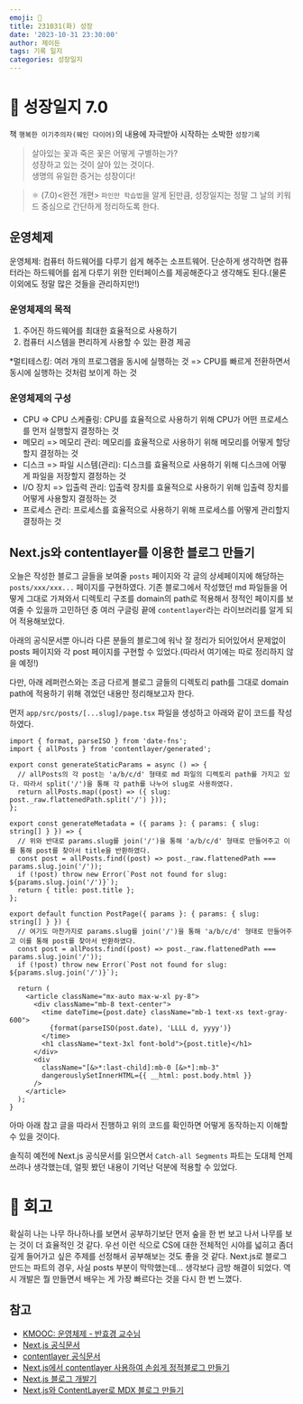 ```yaml
---
emoji: 🌱
title: 231031(화) 성장
date: '2023-10-31 23:30:00'
author: 제이든
tags: 기록 일지
categories: 성장일지
---
```


# 🚤 성장일지 7.0

책 `행복한 이기주의자(웨인 다이어)`의 내용에 자극받아 시작하는 소박한 `성장기록`

> 살아있는 꽃과 죽은 꽃은 어떻게 구별하는가?<br/>
> 성장하고 있는 것이 살아 있는 것이다.<br/>
> 생명의 유일한 증거는 성장이다!

> ⚛ (7.0)<완전 개편> `파인만 학습법`을 알게 된만큼, 성장일지는 정말 그 날의 키워드 중심으로 간단하게 정리하도록 한다.

## 운영체제

운영체제: 컴퓨터 하드웨어를 다루기 쉽게 해주는 소프트웨어. 단순하게 생각하면 컴퓨터라는 하드웨어를 쉽게 다루기 위한 인터페이스를 제공해준다고 생각해도 된다.(물론 이외에도 정말 많은 것들을 관리하지만!)

### 운영체제의 목적

1. 주어진 하드웨어를 최대한 효율적으로 사용하기
2. 컴퓨터 시스템을 편리하게 사용할 수 있는 환경 제공

\*멀티테스킹: 여러 개의 프로그램을 동시에 실행하는 것 => CPU를 빠르게 전환하면서 동시에 실행하는 것처럼 보이게 하는 것

### 운영체제의 구성

- CPU => CPU 스케쥴링: CPU를 효율적으로 사용하기 위해 CPU가 어떤 프로세스를 먼저 실행할지 결정하는 것
- 메모리 => 메모리 관리: 메모리를 효율적으로 사용하기 위해 메모리를 어떻게 할당할지 결정하는 것
- 디스크 => 파일 시스템(관리): 디스크를 효율적으로 사용하기 위해 디스크에 어떻게 파일을 저장할지 결정하는 것
- I/O 장치 => 입출력 관리: 입출력 장치를 효율적으로 사용하기 위해 입출력 장치를 어떻게 사용할지 결정하는 것
- 프로세스 관리: 프로세스를 효율적으로 사용하기 위해 프로세스를 어떻게 관리할지 결정하는 것

## Next.js와 contentlayer를 이용한 블로그 만들기

오늘은 작성한 블로그 글들을 보여줄 `posts` 페이지와 각 글의 상세페이지에 해당하는 `posts/xxx/xxx...` 페이지를 구현하였다. 기존 블로그에서 작성했던 md 파일들을 어떻게 그대로 가져와서 디렉토리 구조를 domain의 path로 적용해서 정적인 페이지를 보여줄 수 있을까 고민하던 중 여러 구글링 끝에 `contentlayer`라는 라이브러리를 알게 되어 적용해보았다.

아래의 공식문서뿐 아니라 다른 분들의 블로그에 워낙 잘 정리가 되어있어서 문제없이 posts 페이지와 각 post 페이지를 구현할 수 있었다.(따라서 여기에는 따로 정리하지 않을 예정!)

다만, 아래 레퍼런스와는 조금 다르게 블로그 글들의 디렉토리 path를 그대로 domain path에 적용하기 위해 겪었던 내용만 정리해보고자 한다.

먼저 `app/src/posts/[...slug]/page.tsx` 파일을 생성하고 아래와 같이 코드를 작성하였다.

```tsx
import { format, parseISO } from 'date-fns';
import { allPosts } from 'contentlayer/generated';

export const generateStaticParams = async () => {
  // allPosts의 각 post는 'a/b/c/d' 형태로 md 파일의 디렉토리 path를 가지고 있다. 따라서 split('/')을 통해 각 path를 나누어 slug로 사용하였다.
  return allPosts.map((post) => ({ slug: post._raw.flattenedPath.split('/') }));
};

export const generateMetadata = ({ params }: { params: { slug: string[] } }) => {
  // 위와 반대로 params.slug를 join('/')을 통해 'a/b/c/d' 형태로 만들어주고 이를 통해 post를 찾아서 title을 반환하였다.
  const post = allPosts.find((post) => post._raw.flattenedPath === params.slug.join('/'));
  if (!post) throw new Error(`Post not found for slug: ${params.slug.join('/')}`);
  return { title: post.title };
};

export default function PostPage({ params }: { params: { slug: string[] } }) {
  // 여기도 마찬가지로 params.slug를 join('/')을 통해 'a/b/c/d' 형태로 만들어주고 이를 통해 post를 찾아서 반환하였다.
  const post = allPosts.find((post) => post._raw.flattenedPath === params.slug.join('/'));
  if (!post) throw new Error(`Post not found for slug: ${params.slug.join('/')}`);

  return (
    <article className="mx-auto max-w-xl py-8">
      <div className="mb-8 text-center">
        <time dateTime={post.date} className="mb-1 text-xs text-gray-600">
          {format(parseISO(post.date), 'LLLL d, yyyy')}
        </time>
        <h1 className="text-3xl font-bold">{post.title}</h1>
      </div>
      <div
        className="[&>*:last-child]:mb-0 [&>*]:mb-3"
        dangerouslySetInnerHTML={{ __html: post.body.html }}
      />
    </article>
  );
}
```

아마 아래 참고 글을 따라서 진행하고 위의 코드를 확인하면 어떻게 동작하는지 이해할 수 있을 것이다.

솔직히 예전에 Next.js 공식문서를 읽으면서 `Catch-all Segments` 파트는 도대체 언제 쓰려나 생각했는데, 얼핏 봤던 내용이 기억난 덕분에 적용할 수 있었다.

# 📝 회고

확실히 나는 나무 하나하나를 보면서 공부하기보단 먼저 숲을 한 번 보고 나서 나무를 보는 것이 더 효율적인 것 같다. 우선 이런 식으로 CS에 대한 전체적인 시야를 넓히고 좀더 깊게 들어가고 싶은 주제를 선정해서 공부해보는 것도 좋을 것 같다. Next.js로 블로그 만드는 파트의 경우, 사실 posts 부분이 막막했는데... 생각보다 금방 해결이 되었다. 역시 개발은 뭘 만들면서 배우는 게 가장 빠르다는 것을 다시 한 번 느꼈다.

## 참고

- [KMOOC: 운영체제 - 반효경 교수님](http://www.kocw.net/home/cview.do?cid=3646706b4347ef09)
- [Next.js 공식문서](https://nextjs.org/docs)
- [contentlayer 공식문서](https://contentlayer.dev/)
- [Next.js에서 contentlayer 사용하여 손쉽게 정적블로그 만들기](https://yiyb-blog.vercel.app/posts/nextjs-contentlayer-blog)
- [Next.js 블로그 개발기](https://maintainhoon.vercel.app/blog/post/blog_development_period)
- [Next.js와 ContentLayer로 MDX 블로그 만들기](https://disquiet.io/@woongsnote/makerlog/next-js%EC%99%80-content-layer%EB%A1%9C-mdx-%EB%B8%94%EB%A1%9C%EA%B7%B8-%EB%A7%8C%EB%93%A4%EA%B8%B0)

```toc

```
